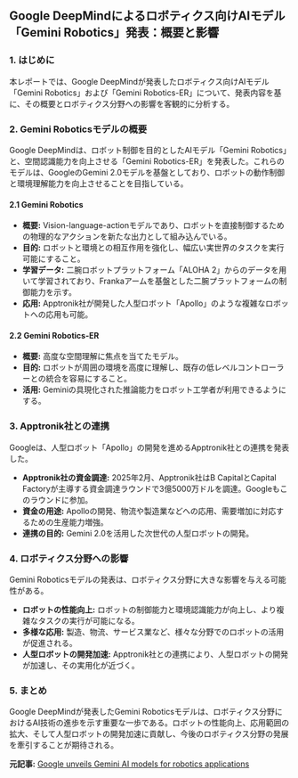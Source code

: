 ## Google DeepMindによるロボティクス向けAIモデル「Gemini Robotics」発表：概要と影響

### 1. はじめに

本レポートでは、Google DeepMindが発表したロボティクス向けAIモデル「Gemini Robotics」および「Gemini Robotics-ER」について、発表内容を基に、その概要とロボティクス分野への影響を客観的に分析する。

### 2. Gemini Roboticsモデルの概要

Google DeepMindは、ロボット制御を目的としたAIモデル「Gemini Robotics」と、空間認識能力を向上させる「Gemini Robotics-ER」を発表した。これらのモデルは、GoogleのGemini 2.0モデルを基盤としており、ロボットの動作制御と環境理解能力を向上させることを目指している。

#### 2.1 Gemini Robotics

* **概要:** Vision-language-actionモデルであり、ロボットを直接制御するための物理的なアクションを新たな出力として組み込んでいる。
* **目的:** ロボットと環境との相互作用を強化し、幅広い実世界のタスクを実行可能にすること。
* **学習データ:** 二腕ロボットプラットフォーム「ALOHA 2」からのデータを用いて学習されており、Frankaアームを基盤とした二腕プラットフォームの制御能力を示す。
* **応用:** Apptronik社が開発した人型ロボット「Apollo」のような複雑なロボットへの応用も可能。

#### 2.2 Gemini Robotics-ER

* **概要:** 高度な空間理解に焦点を当てたモデル。
* **目的:** ロボットが周囲の環境を高度に理解し、既存の低レベルコントローラーとの統合を容易にすること。
* **活用:** Geminiの具現化された推論能力をロボット工学者が利用できるようにする。

### 3. Apptronik社との連携

Googleは、人型ロボット「Apollo」の開発を進めるApptronik社との連携を発表した。

* **Apptronik社の資金調達:** 2025年2月、Apptronik社はB CapitalとCapital Factoryが主導する資金調達ラウンドで3億5000万ドルを調達。Googleもこのラウンドに参加。
* **資金の用途:** Apolloの開発、物流や製造業などへの応用、需要増加に対応するための生産能力増強。
* **連携の目的:** Gemini 2.0を活用した次世代の人型ロボットの開発。

### 4. ロボティクス分野への影響

Gemini Roboticsモデルの発表は、ロボティクス分野に大きな影響を与える可能性がある。

* **ロボットの性能向上:** ロボットの制御能力と環境認識能力が向上し、より複雑なタスクの実行が可能になる。
* **多様な応用:** 製造、物流、サービス業など、様々な分野でのロボットの活用が促進される。
* **人型ロボットの開発加速:** Apptronik社との連携により、人型ロボットの開発が加速し、その実用化が近づく。

### 5. まとめ

Google DeepMindが発表したGemini Roboticsモデルは、ロボティクス分野におけるAI技術の進歩を示す重要な一歩である。ロボットの性能向上、応用範囲の拡大、そして人型ロボットの開発加速に貢献し、今後のロボティクス分野の発展を牽引することが期待される。



**元記事:** [Google unveils Gemini AI models for robotics applications](https://www.verdict.co.uk/google-gemini-ai-models/)